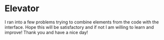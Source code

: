# Elevator
I ran into a few problems trying to combine elements from the code with the interface. 
Hope this will be satisfactory and if not I am willing to learn and improve!
Thank you and have a nice day!
